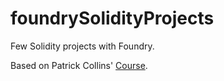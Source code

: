 # foundrySolidityProjects

Few Solidity projects with Foundry.

Based on Patrick Collins' [Course](https://github.com/Cyfrin/foundry-full-course-f23).
